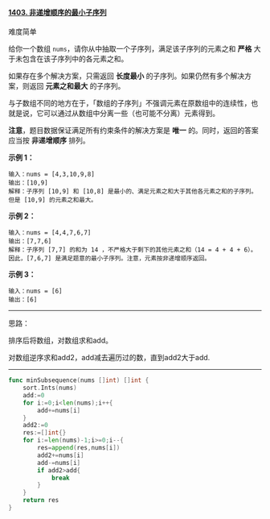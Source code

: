 #### [1403. 非递增顺序的最小子序列](https://leetcode-cn.com/problems/minimum-subsequence-in-non-increasing-order/)

难度简单

给你一个数组 `nums`，请你从中抽取一个子序列，满足该子序列的元素之和 **严格** 大于未包含在该子序列中的各元素之和。

如果存在多个解决方案，只需返回 **长度最小** 的子序列。如果仍然有多个解决方案，则返回 **元素之和最大** 的子序列。

与子数组不同的地方在于，「数组的子序列」不强调元素在原数组中的连续性，也就是说，它可以通过从数组中分离一些（也可能不分离）元素得到。

**注意**，题目数据保证满足所有约束条件的解决方案是 **唯一** 的。同时，返回的答案应当按 **非递增顺序** 排列。

 

**示例 1：**

```
输入：nums = [4,3,10,9,8]
输出：[10,9] 
解释：子序列 [10,9] 和 [10,8] 是最小的、满足元素之和大于其他各元素之和的子序列。但是 [10,9] 的元素之和最大。 
```

**示例 2：**

```
输入：nums = [4,4,7,6,7]
输出：[7,7,6] 
解释：子序列 [7,7] 的和为 14 ，不严格大于剩下的其他元素之和（14 = 4 + 4 + 6）。因此，[7,6,7] 是满足题意的最小子序列。注意，元素按非递增顺序返回。  
```

**示例 3：**

```
输入：nums = [6]
输出：[6]
```



------

思路：

排序后将数组，对数组求和add。

对数组逆序求和add2，add减去遍历过的数，直到add2大于add.

------

```go
func minSubsequence(nums []int) []int {
    sort.Ints(nums)
    add:=0
    for i:=0;i<len(nums);i++{
        add+=nums[i]
    }
    add2:=0
    res:=[]int{}
    for i:=len(nums)-1;i>=0;i--{
        res=append(res,nums[i])
        add2+=nums[i]
        add-=nums[i]
        if add2>add{
            break
        }
    }
    return res
}
```

